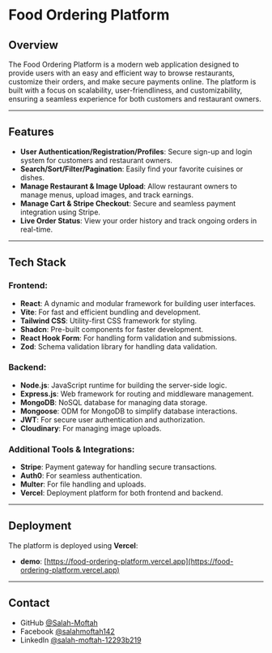 # Food Ordering Platform

## Overview

The Food Ordering Platform is a modern web application designed to provide users with an easy and efficient way to browse restaurants, customize their orders, and make secure payments online. The platform is built with a focus on scalability, user-friendliness, and customizability, ensuring a seamless experience for both customers and restaurant owners.

---

## Features

- **User Authentication/Registration/Profiles**: Secure sign-up and login system for customers and restaurant owners.
- **Search/Sort/Filter/Pagination**: Easily find your favorite cuisines or dishes.
- **Manage Restaurant & Image Upload**: Allow restaurant owners to manage menus, upload images, and track earnings.
- **Manage Cart & Stripe Checkout**: Secure and seamless payment integration using Stripe.
- **Live Order Status**: View your order history and track ongoing orders in real-time.

---

## Tech Stack

### Frontend:

- **React**: A dynamic and modular framework for building user interfaces.
- **Vite**: For fast and efficient bundling and development.
- **Tailwind CSS**: Utility-first CSS framework for styling.
- **Shadcn**: Pre-built components for faster development.
- **React Hook Form**: For handling form validation and submissions.
- **Zod**: Schema validation library for handling data validation.

### Backend:

- **Node.js**: JavaScript runtime for building the server-side logic.
- **Express.js**: Web framework for routing and middleware management.
- **MongoDB**: NoSQL database for managing data storage.
- **Mongoose**: ODM for MongoDB to simplify database interactions.
- **JWT**: For secure user authentication and authorization.
- **Cloudinary**: For managing image uploads.

### Additional Tools & Integrations:

- **Stripe**: Payment gateway for handling secure transactions.
- **Auth0**: For seamless authentication.
- **Multer**: For file handling and uploads.
- **Vercel**: Deployment platform for both frontend and backend.

---

## Deployment

The platform is deployed using **Vercel**:

- **demo**: [https://food-ordering-platform.vercel.app](https://food-ordering-platform.vercel.app)

---

## Contact

- GitHub [@Salah-Moftah](https://github.com/Salah-Moftah)
- Facebook [@salahmoftah142](https://www.facebook.com/salahmoftah142)
- LinkedIn [@salah-moftah-12293b219](https://www.linkedin.com/in/salah-moftah-12293b219)

